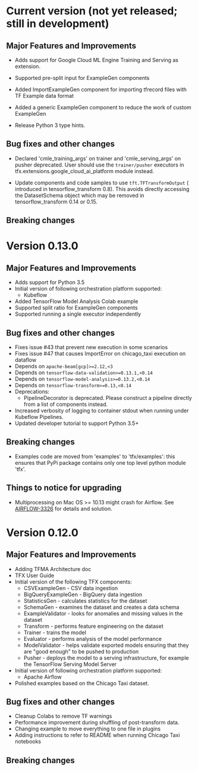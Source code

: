 # Current version (not yet released; still in development)

## Major Features and Improvements
*   Adds support for Google Cloud ML Engine Training and Serving as extension.

*   Supported pre-split input for ExampleGen components
*   Added ImportExampleGen component for importing tfrecord files with
    TF Example data format
*   Added a generic ExampleGen component to reduce the work of custom ExampleGen
*   Release Python 3 type hints.

## Bug fixes and other changes
*   Declared 'cmle_training_args' on trainer and 'cmle_serving_args' on
    pusher deprecated. User should use the `trainer/pusher` executors in
    tfx.extensions.google_cloud_ai_platform module instead.

*   Update components and code samples to use `tft.TFTransformOutput` (
    introduced in tensorflow_transform 0.8).  This avoids directly accessing the
    DatasetSchema object which may be removed in tensorflow_transform 0.14 or
    0.15.

## Breaking changes


# Version 0.13.0

## Major Features and Improvements
*   Adds support for Python 3.5
*   Initial version of following orchestration platform supported:
    *   Kubeflow
*   Added TensorFlow Model Analysis Colab example
*   Supported split ratio for ExampleGen components
*   Supported running a single executor independently

## Bug fixes and other changes

*   Fixes issue #43 that prevent new execution in some scenarios
*   Fixes issue #47 that causes ImportError on chicago_taxi execution on dataflow
*   Depends on `apache-beam[gcp]>=2.12,<3`
*   Depends on `tensorflow-data-validation>=0.13.1,<0.14`
*   Depends on `tensorflow-model-analysis>=0.13.2,<0.14`
*   Depends on `tensorflow-transform>=0.13,<0.14`
*   Deprecations:
    *    PipelineDecorator is deprecated. Please construct a pipeline directly from a list of components instead.
*   Increased verbosity of logging to container stdout when running under
    Kubeflow Pipelines.
*   Updated developer tutorial to support Python 3.5+

## Breaking changes
*   Examples code are moved from 'examples' to 'tfx/examples': this ensures that PyPi package contains only one top level python module 'tfx'.

## Things to notice for upgrading
*   Multiprocessing on Mac OS >= 10.13 might crash for Airflow. See
    [AIRFLOW-3326](https://issues.apache.org/jira/browse/AIRFLOW-3326)
    for details and solution.

# Version 0.12.0

## Major Features and Improvements

*   Adding TFMA Architecture doc
*   TFX User Guide
*   Initial version of the following TFX components:
    *   CSVExampleGen - CSV data ingestion
    *   BigQueryExampleGen - BigQuery data ingestion
    *   StatisticsGen - calculates statistics for the dataset
    *   SchemaGen - examines the dataset and creates a data schema
    *   ExampleValidator - looks for anomalies and missing values in the dataset
    *   Transform - performs feature engineering on the dataset
    *   Trainer - trains the model
    *   Evaluator - performs analysis of the model performance
    *   ModelValidator - helps validate exported models ensuring that they are
        "good enough" to be pushed to production
    *   Pusher - deploys the model to a serving infrastructure, for example the
        TensorFlow Serving Model Server
*   Initial version of following orchestration platform supported:
    *   Apache Airflow
*   Polished examples based on the Chicago Taxi dataset.

## Bug fixes and other changes

*   Cleanup Colabs to remove TF warnings
*   Performance improvement during shuffling of post-transform data.
*   Changing example to move everything to one file in plugins
*   Adding instructions to refer to README when running Chicago Taxi notebooks

## Breaking changes
